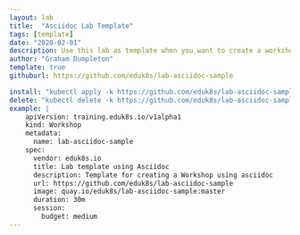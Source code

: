 ```yaml
---
layout: lab
title:  "Asciidoc Lab Template"
tags: [template]
date: "2020-02-01"
description: Use this lab as template when you want to create a workshop using Asciidoc
author: "Graham Dumpleton"
template: true
githuburl: https://github.com/eduk8s/lab-asciidoc-sample

install: "kubectl apply -k https://github.com/eduk8s/lab-asciidoc-sample"
delete: "kubectl delete -k https://github.com/eduk8s/lab-asciidoc-sample"
example: |
    apiVersion: training.eduk8s.io/v1alpha1
    kind: Workshop
    metadata:
      name: lab-asciidoc-sample
    spec:
      vendor: eduk8s.io
      title: Lab template using Asciidoc
      description: Template for creating a Workshop using asciidoc
      url: https://github.com/eduk8s/lab-asciidoc-sample
      image: quay.io/eduk8s/lab-asciidoc-sample:master
      duration: 30m
      session:
        budget: medium
---
```


